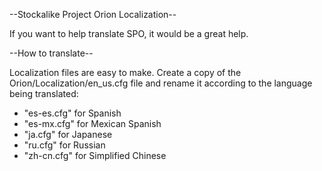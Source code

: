 --Stockalike Project Orion Localization--

If you want to help translate SPO, it would be a great help.

--How to translate--

Localization files are easy to make. Create a copy of the Orion/Localization/en_us.cfg file and rename it according to the language being translated:
* "es-es.cfg" for Spanish
* "es-mx.cfg" for Mexican Spanish
* "ja.cfg" for Japanese
* "ru.cfg" for Russian
* "zh-cn.cfg" for Simplified Chinese

  




